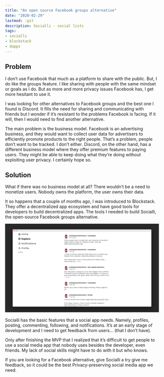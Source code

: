 ```yaml
---
title: "An open source Facebook groups alternative"
date: "2020-02-29"
lastmod: :git
description: Socialli - social lists
tags:
- socialli
- blockstack
- dapps
---
```


## Problem

I don’t use Facebook that much as a platform to share with the public. But, I do
like the groups feature. I like sharing with people with the same mindset or
goals as I do. But as more and more privacy issues Facebook has, I get more
hesitant to use it.

I was looking for other alternatives to Facebook groups and the best one I found
is Discord. It fills the need for sharing and communicating with friends but I
wonder if it’s resistant to the problems Facebook is facing. If it will, then I
would need to find another alternative.

The main problem is the business model. Facebook is an advertising business, and
they would want to collect user data for advertisers to efficiently promote
products to the right people. That’s a problem, people don’t want to be tracked.
I don’t either. Discord, on the other hand, has a different business model where
they offer premium features to paying users. They might be able to keep doing
what they’re doing without exploiting user privacy. I certainly hope so.

## Solution

What if there was no business model at all? There wouldn’t be a need to monetize
users. Nobody owns the platform, the user owns their data.

It so happens that a couple of months ago, I was introduced to Blockstack. They
offer a decentralized app ecosystem and have good tools for developers to build
decentralized apps. The tools I needed to build Socialli, the open-source
Facebook groups alternative.

![Socialli screenshot](attachments/socialli.png)

Socialli has the basic features that a social app needs. Namely, profiles,
posting, commenting, following, and notifications. It’s at an early stage of
development and I need to get feedback from users… (that I don’t have).

Only after finishing the MVP that I realized that it’s difficult to get people
to use a social media app that nobody uses besides the developer, even friends.
My lack of social skills might have to do with it but who knows.

If you are looking for a Facebook alternative, give Socialli a try give me
feedback, so it could be the best Privacy-preserving social media app we need.
